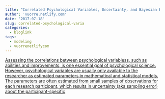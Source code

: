 ```yaml
---
title: "Correlated Psychological Variables, Uncertainty, and Bayesian Estimation"
author: 'vuorre.netlify.com'
date: '2017-07-18'
slug: correlated-psychological-varia
categories:
  - bloglink
tags:
  - modeling
  - vuorrenetlifycom
---
```


[Assessing the correlations between psychological variabless, such as abilities and improvements, is one essential goal of psychological science. However, psychological variables are usually only available to the researcher as estimated parameters in mathematical and statistical models. The parameters are often estimated from small samples of observations for each research participant, which results in uncertainty (aka sampling error) about the participant-specific<i class="fas fa-external-link-alt"></i>](https://vuorre.netlify.com/post/2017/correlated-psychological-variables-uncertainty-and-bayesian-estimation/)

